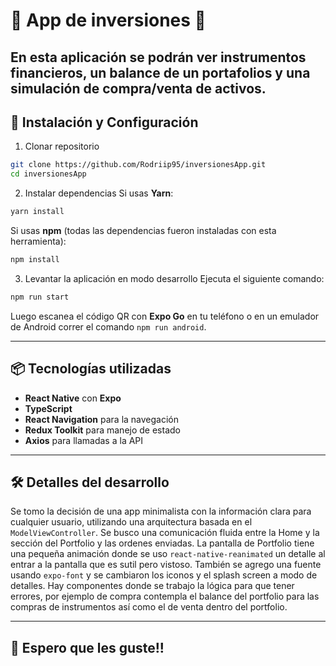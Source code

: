 # 📱 App de inversiones 🥥

En esta aplicación se podrán ver instrumentos financieros, un balance de un portafolios y una simulación de compra/venta de activos.
---

## 🚀 Instalación y Configuración

1) Clonar repositorio
```sh
git clone https://github.com/Rodriip95/inversionesApp.git
cd inversionesApp
```

2) Instalar dependencias
Si usas **Yarn**:
```sh
yarn install
```
Si usas **npm** (todas las dependencias fueron instaladas con esta herramienta):
```sh
npm install
```

3) Levantar la aplicación en modo desarrollo
Ejecuta el siguiente comando:
```sh
npm run start
```
Luego escanea el código QR con **Expo Go** en tu teléfono o en un emulador de Android correr el comando `npm run android`.

---

## 📦 Tecnologías utilizadas
- **React Native** con **Expo**
- **TypeScript**
- **React Navigation** para la navegación
- **Redux Toolkit** para manejo de estado
- **Axios** para llamadas a la API

---

## 🛠 Detalles del desarrollo
Se tomo la decisión de una app minimalista con la información clara para cualquier usuario, utilizando una arquitectura basada en el `ModelViewController`.
Se busco una comunicación fluida entre la Home y la sección del Portfolio y las ordenes enviadas. La pantalla de Portfolio tiene una pequeña animación donde se uso `react-native-reanimated` un detalle al entrar a la pantalla que es sutil pero vistoso.
También se agrego una fuente usando `expo-font` y se cambiaron los iconos y el splash screen a modo de detalles.
Hay componentes donde se trabajo la lógica para que tener errores, por ejemplo de compra contempla el balance del portfolio para las compras de instrumentos así como el de venta dentro del portfolio.

--- 

## 👋 Espero que les guste!!




